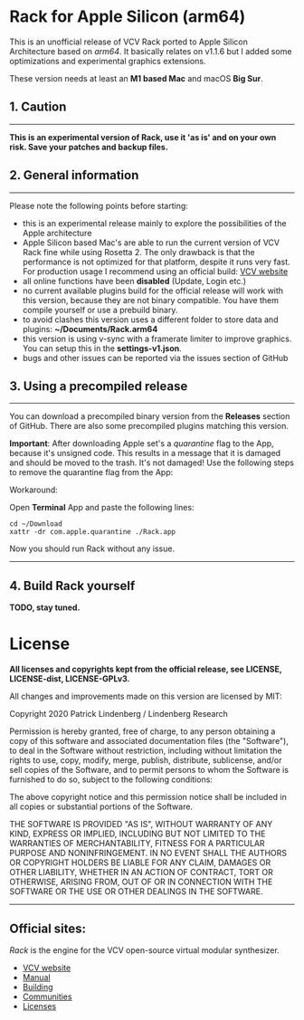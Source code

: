 # Rack for Apple Silicon (arm64)

This is an unofficial release of VCV Rack ported to Apple Silicon Architecture based on *arm64*.
It basically relates on v1.1.6 but I added some optimizations and experimental graphics extensions.

These version needs at least an **M1 based Mac** and macOS **Big Sur**.

## 1. Caution
---

__This is an experimental version of Rack, use it 'as is' and on your own risk. Save your patches and backup files.__


## 2. General information
---

Please note the following points before starting:

- this is an experimental release mainly to explore the possibilities of the Apple architecture 
- Apple Silicon based Mac's are able to run the current version of VCV Rack fine while using Rosetta 2. The only drawback is that the performance is not optimized for that platform, despite it runs very fast. For production usage I recommend using an official build: [VCV website](https://vcvrack.com/)  
- all online functions have been **disabled** (Update, Login etc.)
- no current available plugins build for the official release will work with this version, because they are not binary compatible. You have them compile yourself or use a prebuild binary.
- to avoid clashes this version uses a different folder to store data and plugins: __~/Documents/Rack.arm64__
- this version is using v-sync with a framerate limiter to improve graphics. You can setup this in the __settings-v1.json__.
- bugs and other issues can be reported via the issues section of GitHub

## 3.  Using a precompiled release
---

You can download a precompiled binary version from the __Releases__ section of GitHub. There are also some precompiled plugins matching this version.

**Important**: After downloading Apple set's a _quarantine_ flag to the App, because it's unsigned code. This results in a message that it is damaged and should be moved to the trash. It's not damaged! Use the following steps to remove the quarantine flag from the App:

Workaround:

Open __Terminal__ App and paste the following lines:

```
cd ~/Download
xattr -dr com.apple.quarantine ./Rack.app
```

Now you should run Rack without any issue.

---

## 4. Build Rack yourself

__TODO, stay tuned.__


# License 

__All licenses and copyrights kept from the official release, see LICENSE, LICENSE-dist, LICENSE-GPLv3.__

All changes and improvements made on this version are licensed by MIT:

Copyright 2020 Patrick Lindenberg / Lindenberg Research

Permission is hereby granted, free of charge, to any person obtaining a copy of this software and associated documentation files (the "Software"), to deal in the Software without restriction, including without limitation the rights to use, copy, modify, merge, publish, distribute, sublicense, and/or sell copies of the Software, and to permit persons to whom the Software is furnished to do so, subject to the following conditions:

The above copyright notice and this permission notice shall be included in all copies or substantial portions of the Software.

THE SOFTWARE IS PROVIDED "AS IS", WITHOUT WARRANTY OF ANY KIND, EXPRESS OR IMPLIED, INCLUDING BUT NOT LIMITED TO THE WARRANTIES OF MERCHANTABILITY, FITNESS FOR A PARTICULAR PURPOSE AND NONINFRINGEMENT. IN NO EVENT SHALL THE AUTHORS OR COPYRIGHT HOLDERS BE LIABLE FOR ANY CLAIM, DAMAGES OR OTHER LIABILITY, WHETHER IN AN ACTION OF CONTRACT, TORT OR OTHERWISE, ARISING FROM, OUT OF OR IN CONNECTION WITH THE SOFTWARE OR THE USE OR OTHER DEALINGS IN THE SOFTWARE.

---

## Official sites:

*Rack* is the engine for the VCV open-source virtual modular synthesizer.

- [VCV website](https://vcvrack.com/)
- [Manual](https://vcvrack.com/manual/index.html)
- [Building](https://vcvrack.com/manual/Building.html)
- [Communities](https://vcvrack.com/manual/Communities.html)
- [Licenses](LICENSE.md)
